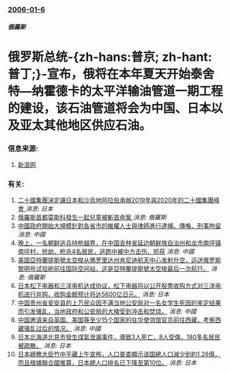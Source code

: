 ### [2006-01-6](/news/2006/01/6/index.md)

##### 俄羅斯
# 俄罗斯总统-{zh-hans:普京; zh-hant:普丁;}-宣布，俄将在本年夏天开始泰舍特—纳霍德卡的太平洋输油管道一期工程的建设，该石油管道将会为中国、日本以及亚太其他地区供应石油。




### 信息来源:

1. [新浪网](http://news.sina.com.cn/w/2006-01-08/10327925151s.shtml)

### 有关:

1. [二十國集團決定讓日本和沙烏地阿拉伯承辦2019年與2020年的二十國集團峰會 ](/zh/news/2017/07/8/二十國集團決定讓日本和沙烏地阿拉伯承辦2019年與2020年的二十國集團峰會.md) _消息: 日本_
2. [俄羅斯首都莫斯科發生一起兒童被斬首命案 ](/zh/news/2016/02/29/俄羅斯首都莫斯科發生一起兒童被斬首命案.md) _消息: 俄羅斯_
3. [中國政府開始大規模針對各省市的維權人士與律師進行逮捕、傳喚、刑事拘留 ](/zh/news/2015/07/10/中國政府開始大規模針對各省市的維權人士與律師進行逮捕-傳喚-刑事拘留.md) _消息: 中國_
4. [晚上，一名朝鲜逃兵持枪越界，在中国吉林省延边朝鲜族自治州和龙市南坪镇南坪村，抢劫、枪杀4名居民，逃跑中被中方击伤、抓获](/zh/news/2014/12/27/晚上-一名朝鲜逃兵持枪越界-在中国吉林省延边朝鲜族自治州和龙市南坪镇南坪村-抢劫-枪杀4名居民-逃跑中被中方击伤-抓获.md) _消息: 中國_
5. [ 美国亞特蘭提斯號太空梭从佛罗里达州肯尼迪航天中心发射升空，运送俄罗斯黎明号试验舱前往国际空间站，这是亞特蘭提斯號太空梭最后一次航行。](/zh/news/2010/05/14/美国亞特蘭提斯號太空梭从佛罗里达州肯尼迪航天中心发射升空-运送俄罗斯黎明号试验舱前往国际空间站-这是亞特蘭提斯號太空梭.md) _消息: 俄羅斯_
6. [日本松下电器和三洋电机达成协议，松下电器将以公开股票收购方式对三洋电机进行并购，收购金额预计将达5600亿日元。](/zh/news/2008/12/19/日本松下电器和三洋电机达成协议-松下电器将以公开股票收购方式对三洋电机进行并购-收购金额预计将达5600亿日元.md) _消息: 日本_
7. [中国贵州省瓮安县的上万民众因不满当地公安局对一名女学生死因的鉴定结果而引发骚乱，当地政府和公安局的大楼受到冲击和焚烧。](/zh/news/2008/06/28/中国贵州省瓮安县的上万民众因不满当地公安局对一名女学生死因的鉴定结果而引发骚乱-当地政府和公安局的大楼受到冲击和焚烧.md) _消息: 中國_
8. [中国邀请来自英国、美国等至少15个国家的驻华使领馆官员前往西藏，考察西藏骚乱过后的情况。](/zh/news/2008/03/28/中国邀请来自英国-美国等至少15个国家的驻华使领馆官员前往西藏-考察西藏骚乱过后的情况.md) _消息: 中國_
9. [日本北海道北見市發生煤氣泄漏事件，導致3人死亡，8人受傷，180多名居民被疏散。](/zh/news/2007/01/19/日本北海道北見市發生煤氣泄漏事件-導致3人死亡-8人受傷-180多名居民被疏散.md) _消息: 日本_
10. [日本總務大臣竹中平藏上午宣佈，人口普查顯示该国總人口減少到約1.28億，而且根據聯合國推算，日本總人口排名已下降至第10位。](/zh/news/2005/12/27/日本總務大臣竹中平藏上午宣佈-人口普查顯示该国總人口減少到約128億-而且根據聯合國推算-日本總人口排名已下降至第10.md) _消息: 日本_
